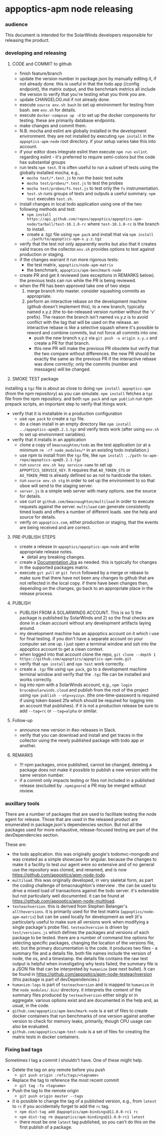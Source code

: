 # appoptics-apm node releasing

### audience

This document is intended for the SolarWinds developers responsible for releasing the product.

### developing and releasing

1. CODE and COMMIT to github
    * finish feature/branch
    * update the version number in package.json by manually editing it, if not already done. this is useful
    in that the todo app (/config endpoint), the matrix output, and the benchmark metrics all include the version
    to verify that you're testing what you think you are.
    * update CHANGELOG.md if not already done.
    * execute `source env.sh bash` to set up environment for testing from bash. see `env.sh` for
    details.
    * execute `docker-compose up -d` to set up the docker components for testing. these are
    primarily database endpoints.
    * make changes and commit them.
    * N.B. mocha and eslint are globally installed in the development environment. they are not installed by executing
    `npm install` in the `appoptics-apm-node` root directory. if your setup varies take this into account.
    * if your editor does integrate eslint then execute `npm run eslint`. regarding eslint - it's preferred to require
    semi-colons but the code has substantial groups
    * run tests `npm test`. It is often useful to run a subset of tests using the globally installed
    mocha, e.g.,
      - `mocha test/*.test.js` to run the basic test suite
      - `mocha test/probes/*.test.js` to test the probes
      - `mocha test/probes/fs.test.js` to test only the `fs` instrumentation.
      - `test.sh` runs groups of tests and outputs a useful summary. `npm test` executes `test.sh`.
    * install changes in local todo application using one of the two following methods and test:
      - `npm install https://api.github.com/repos/appoptics/appoptics-apm-node/tarball/test-10.1.0-rc` where `test-10.1.0-rc`
      is the branch to install.
      - create a .tgz file using `npm pack` and install that via `npm install ../path/to/appoptics-apm-x.y.z.tgz`
    * verify that the test not only apparently works but also that it creates valid traces on the collector.`env.sh`
    provides options to test against production or staging.
    * if the changes warrant it run more rigorous tests:
        - the test matrix, `appoptics/node-apm-matrix`
        - the benchmark, `appoptics/apm-benchmark-node`
    * create PR and get it reviewed (see exceptions in REMARKS below). the previous tests can run
    while the PR is being reviewed.
    * when the PR has been approved take one of two steps
      1) merge branch into master. consider squashing commits as appropriate.
      2) perform an interactive rebase on the development machine (github doesn't implement this),
      to a new branch, typically named x.y.z (the to-be-released version number without the 'v'
      prefix). The reason the branch isn't named vx.y.z is to avoid conflict with the tag that
      will be used on the release. an interactive rebase is like a selective squash where it's
      possible to reword and combine commits, but not force all commits into one.
          - push the new branch x.y.z via `git push -u origin x.y.z` and create a PR for that branch.
          - this new PR will make the previous PR obsolete but verify that the two compare without differences.
          the new PR should be exactly the same as the previous PR if the interactive rebase was done correctly;
          only the commits (number and messages) will be changed.

2. SMOKE TEST package

installing a `tgz` file is about as close to doing `npm install appoptics-apm` (from the npm repository)
as you can simulate. `npm install` fetches a `tgz` file from the npm repository. and both `npm pack` and
`npm publish` run npm prepack scripts, an important step to verify that things work.

  - verify that it is installable in a production configuration
    * use `npm pack` to create a `tgz` file.
    * do a clean install in an empty directory like `npm install ../appoptics-apm@5.2.1.tgz` and
    verify tests work (after using `env.sh` to set up environment variables).
  - verify that it installs in an application
    * clone a copy of `bmacnaughton/todo` as the test application (or at a minimum
    `rm -rf node_modules/*` in an existing todo installation.)
    * use npm to install from the `tgz` file, like `npm install ../path-to-apm-repo/appoptics-apm@5.2.1.tgz`
    * run `source env.sh key service-name` to set up `APPOPTICS_SERVICE_KEY`. It requires that `AO_TOKEN_STG`
    or `AO_TOKEN_PROD` is already defined so as not to hardcode the token.
    * run `source env.sh stg` in order to set up the environment to so that oboe will send to the staging server.
    * `server.js` is a simple web server with many options. see the source for details.
    * use curl or `github.com/bmacnaughton/multiload` in order to execute requests against the
    server. `multiload` can generate consistently timed loads and offers a number of different
    loads. see the help and source for details.
    * verify on `appoptics.com`, either production or staging, that the events are being received
    and are correct.

3. PRE-PUBLISH STEPS
    * create a release in `appoptics/appoptics-apm-node` and write appropriate release notes.
        * detail any breaking changes.
    * create a [Documentation Jira](https://swicloud.atlassian.net/wiki/spaces/CSS/pages/386760723/Documentation+Change+Process) as needed. this is typically
    for changes in the supported packages matrix.
    * execute `git pull` or `git fetch` followed by a merge or rebase to make sure that there
    have not been any changes to github that are not reflected in the local copy. if there have been
    changes then, depending on the changes, go back to an appropriate place in the release process.

4. PUBLISH
    * PUBLISH FROM A SOLARWINDS ACCOUNT. This is so 1) the package is published by SolarWinds
    and 2) so the final checks are done in a clean account without any development artifacts
    laying around.
    * my development machine has an appoptics account on it which i use for final testing. if you
    don't have a separate account on your computer set one up. i just open a terminal window and
    ssh into the appoptics account to get a clean context.
    * when logged into that account clone the repo, `git clone --depth 1 https://github.com/appoptics/appoptics-apm-node.git`
    * verify that `npm install` and `npm test` work correctly.
    * create a `.tgz` file using `npm pack`, go to a development machine terminal window and verify
    that the `.tgz` file can be installed and works correctly.
    * log into npm with a SolarWinds account, e.g., `npm login bruce@solarwinds.cloud` and
    publish from the root of the project using `npm publish --otp=xyzzyx`. (the one-time-password is
    required if using token-based 2fa which should be required for logging into an account that
    publishes). if it is not a production release be sure to add `--tag=rc` or `--tag=alpha` or similar.

5. Follow-up
    * announce new version in #ao-releases in Slack.
    * verify that you can download and install and get traces in the collector using the newly
    published package with todo app or another.

6. REMARKS
    * !!! npm packages, once published, cannot be changed, deleting a package does not make it
    possible to publish a new version with the same version number.
    * if a commit only impacts testing or files not included in a published release (excluded by
    `.npmignore`) a PR may be merged without review.

### auxillary tools

There are a number of packages that are used to facilitate testing the node agent for release.
Those that are used in the released product are enumerated in package.json's dependencies section.
But not all the packages used for more exhaustive, release-focused testing are part of the
devDependencies section.

These are:

- the todo application. this was originally google's todomvc-mongodb and was created as a simple
showcase for angular. because the changes to make it a facility to test our agent were so extensive
and of no general use the repository was cloned, and renamed, and is now https://github.com/appoptics/apm-node-todo.
- `multiload`. this was originally developed, in very skeletal form, as part the coding challenge of
bmacnaughton's interview . the can be used to drive a mixed load of transactions against the todo
server. it's extensible but not particularly well documented. it can be found at https://github.com/appoptics/apm-node-multiload.
- `testeachversion`. this is derived from Stephen Belanger's `alltheversions`. it is primarily used
for the test matrix (`appoptics/node-apm-matrix`) but can be used locally for development as well (it's
particularly useful to make sure all versions work when modifying a single package's probe file).
`testeachversion` is driven by `test/versions.js` which defines the packages and versions of each
package to be tested. there are a number of command line options for selecting specific packages, changing
the location of the versions file, etc. but the primary documentation is the code. it produces two
files - a summary file and a details file. both file names include the version of node, the os, and a
timestamp. the details file contains the raw test output is helpful when investigating why tests failed;
the summary file is a JSON file that can be interpreted by `humanize` (see next bullet). It can be found in https://github.com/appoptics/apm-node-testeachversion (this package is part of devDependencies.)
- `humanize-logs` is part of `testeachversion` and is mapped to `humanize` in the `node_modules/.bin/`
directory. it interprets the content of the summary files produced by `testeachversion` either singly
or in aggregate. various options exist and are documented in the help and, as usual, in the code.
- `github.com/appoptics/apm-benchmark-node` is a set of files to create docker containers that run
benchmarks of one version against another version to check for memory leaks, primarily, though
CPU usage can also be evaluated.
- `github.com/appoptics/apm-test-node` is a set of files for creating the matrix tests in docker containers.


### Fixing bad tags

Sometimes I tag a commit I shouldn't have. One of these might help.

  * Delete the tag on any remote before you push
    * `git push origin :refs/tags/<tagname>`
  * Replace the tag to reference the most recent commit
    * `git tag -fa <tagname>`
  * Push the tag to the remote origin
    * `git push origin master --tags`
  * it is possible to change the tag of a published version, e.g., from `latest` to `rc` if you
  accidentally forget to add the `rc` tag.
    - `npm dist-tag add @appoptics/apm-bindings@11.0.0-rc1 rc`
    - `npm dist-tag rm @appoptics/apm-bindings@11.0.0-rc1 latest`
    - there must be one `latest` tag published, so you can't do this on the first publish of a package.
